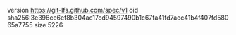 version https://git-lfs.github.com/spec/v1
oid sha256:3e396ce6ef8b304ac17cd94597490b1c67fa41fd7aec41b4f407fd58065a7755
size 5226
